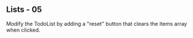 ## Lists - 05

Modify the TodoList by adding a "reset" button that clears the items array when clicked.
